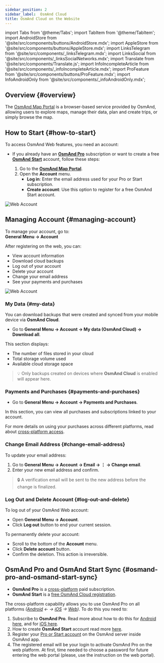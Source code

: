 ```yaml
---
sidebar_position: 2
sidebar_label:  OsmAnd Cloud
title: OsmAnd Cloud on the Website
---
```


import Tabs from '@theme/Tabs';
import TabItem from '@theme/TabItem';
import AndroidStore from '@site/src/components/buttons/AndroidStore.mdx';
import AppleStore from '@site/src/components/buttons/AppleStore.mdx';
import LinksTelegram from '@site/src/components/_linksTelegram.mdx';
import LinksSocial from '@site/src/components/_linksSocialNetworks.mdx';
import Translate from '@site/src/components/Translate.js';
import InfoIncompleteArticle from '@site/src/components/_infoIncompleteArticle.mdx';
import ProFeature from '@site/src/components/buttons/ProFeature.mdx';
import InfoAndroidOnly from '@site/src/components/_infoAndroidOnly.mdx';

<InfoIncompleteArticle/>

## Overview {#overview}

The [OsmAnd Map Portal](https://osmand.net/map) is a browser-based service provided by OsmAnd, allowing users to explore maps, manage their data, plan and create trips, or simply browse the map.



## How to Start {#how-to-start}

To access OsmAnd Web features, you need an account:

- If you already have an [**OsmAnd Pro**](../personal/osmand-cloud.md#login) subscription or want to create a free [**OsmAnd Start**](../personal/osmand-cloud.md#osmand-start) account, follow these steps:

  1. Go to the [**OsmAnd Map Portal**](https://osmand.net/map).
  2. Open the **Account** menu.
     - **Log in**: Enter the email address used for your Pro or Start subscription.
     - **Create account**: Use this option to register for a free OsmAnd Start account.

![Web Account](@site/static/img/web/web_account.png)

## Managing Account {#managing-account}

To manage your account, go to:  
**General Menu → Account**

After registering on the web, you can:

- View account information
- Download cloud backups
- Log out of your account
- Delete your account
- Change your email address
- See your payments and purchases

![Web Account](@site/static/img/web/web_account_2.png)

### My Data {#my-data}

You can download backups that were created and synced from your mobile device via **OsmAnd Cloud**.

- Go to **General Menu → Account → My data (OsmAnd Cloud) → Download all**.

This section displays:

- The number of files stored in your cloud
- Total storage volume used
- Available cloud storage space

> 💡 Only backups created on devices where **OsmAnd Cloud** is enabled will appear here.

### Payments and Purchases {#payments-and-purchases}

- Go to **General Menu → Account → Payments and Purchases**.

In this section, you can view all purchases and subscriptions linked to your account.

For more details on using your purchases across different platforms, read about [cross-platform access](../purchases/cross.md).

### Change Email Address {#change-email-address}

To update your email address:

1. Go to **General Menu → Account → Email → ⋮ → Change email**.
2. Enter your new email address and confirm.

> 🔒 A verification email will be sent to the new address before the change is finalized.

### Log Out and Delete Account {#log-out-and-delete}

To log out of your OsmAnd Web account:

- Open **General Menu → Account**.
- Click **Log out** button to end your current session.

To permanently delete your account:

- Scroll to the bottom of the **Account** menu.
- Click **Delete account** button.
- Confirm the deletion. This action is irreversible.


## OsmAnd Pro and OsmAnd Start Sync {#osmand-pro-and-osmand-start-sync}

- **OsmAnd Pro** is a [cross-platform](../troubleshooting/setup.md#initial-setup) paid subscription. 
- **OsmAnd Start** is a [free OsmAnd Cloud registration](https://osmand.net/blog/start).

The cross-platform capability allows you to use OsmAnd Pro on all platforms *([Android](../purchases/android.md)  ← →  [iOS](../purchases/ios.md)  →  [Web](https://www.osmand.net/map))*. To do this you need to:

1. Subscribe to **OsmAnd Pro**. Read more about how to do this for [Android here](../purchases/android.md#how-to-buy), and for [iOS here](../purchases/ios.md#how-to-buy).
2. How to create **OsmAnd Start** account read more [here](https://osmand.net/blog/start#how-to-create-an-account).
3. Register your [Pro or Start account](/docs/user/personal/osmand-cloud/#cross-platform) on the OsmAnd server inside OsmAnd app.
4. The registered email will be your login to activate OsmAnd Pro on the web platform. At first, time needed to choose a password for future entering the web portal (please, use the instruction on the web portal).


<!--

- Enter your *email* and *password* for [osmand.net/map](https://osmand.net/map/).

![View OsmAnd Web activation](@site/static/img/web/web_pro_activation.png)  

- Your data, such as tracks (OsmAnd Pro) and favorites(OsmAnd Pro and OsmAnd Start), will appear in the menu after you log in. They are available for display on the map. But you need [to sync this data](https://osmand.net/docs/user/personal/osmand-cloud#last-sync) from your devices.

![View OsmAnd Web data](@site/static/img/web/web_data.png)  

- To *DOWNLOAD BACKUP* from [OsmAnd Cloud](https://osmand.net/docs/user/personal/osmand-cloud), click the login field. On the login field you can see files info (total files number, total files size, cloud storage used) and account info (subscription type, start time and expire time of your subscription).

![View OsmAnd Web backup file](@site/static/img/web/web_backup_file.png)  

Choose needed files for downloading, `.zip` or `.osf` format of downloaded files and click *DOWNLOAD BACKUP* button:

![View OsmAnd Web backup file](@site/static/img/web/web_backup_file_1.png)  

There is also a button to *logout* of the account.  

- *LOGOUT*, *DELETE YOUR ACCOUNT* or *Change email* you find on the login field too. For opening *DELETE YOUR ACCOUNT* or *Change email* you need to click *Dangerous area*.

![View OsmAnd Web backup file](@site/static/img/web/web_backup_file_2.png)  


## Cloud data {#cloud-data}

[Tracks and Favorites](web-map.md#tracks).

## Map style {#map-style}

In this section of the menu, you can change the map style. You can read more about how to do this in the article [Vector Maps (Map Styles)](../map/vector-maps.md) for the OsmAnd app. The settings in the web version are no different.  
**Some examples:**

- Nautical map style

![OsmAnd Web Map Style](@site/static/img/web/web_map_style_nautical.png)

- Topo map style

![OsmAnd Web Favorites add](@site/static/img/web/web_map_style_topo.png)
-->






